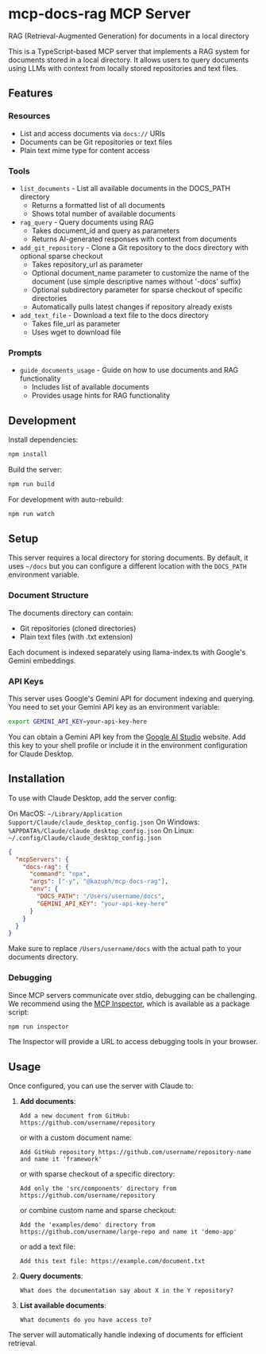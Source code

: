# mcp-docs-rag MCP Server

RAG (Retrieval-Augmented Generation) for documents in a local directory

This is a TypeScript-based MCP server that implements a RAG system for documents stored in a local directory. It allows users to query documents using LLMs with context from locally stored repositories and text files.

## Features

### Resources
- List and access documents via `docs://` URIs
- Documents can be Git repositories or text files
- Plain text mime type for content access

### Tools
- `list_documents` - List all available documents in the DOCS_PATH directory
  - Returns a formatted list of all documents
  - Shows total number of available documents
- `rag_query` - Query documents using RAG
  - Takes document_id and query as parameters
  - Returns AI-generated responses with context from documents
- `add_git_repository` - Clone a Git repository to the docs directory with optional sparse checkout
  - Takes repository_url as parameter
  - Optional document_name parameter to customize the name of the document (use simple descriptive names without '-docs' suffix)
  - Optional subdirectory parameter for sparse checkout of specific directories
  - Automatically pulls latest changes if repository already exists
- `add_text_file` - Download a text file to the docs directory
  - Takes file_url as parameter
  - Uses wget to download file

### Prompts
- `guide_documents_usage` - Guide on how to use documents and RAG functionality
  - Includes list of available documents
  - Provides usage hints for RAG functionality

## Development

Install dependencies:
```bash
npm install
```

Build the server:
```bash
npm run build
```

For development with auto-rebuild:
```bash
npm run watch
```

## Setup

This server requires a local directory for storing documents. By default, it uses `~/docs` but you can configure a different location with the `DOCS_PATH` environment variable.

### Document Structure

The documents directory can contain:
- Git repositories (cloned directories)
- Plain text files (with .txt extension)

Each document is indexed separately using llama-index.ts with Google's Gemini embeddings.

### API Keys

This server uses Google's Gemini API for document indexing and querying. You need to set your Gemini API key as an environment variable:

```bash
export GEMINI_API_KEY=your-api-key-here
```

You can obtain a Gemini API key from the [Google AI Studio](https://makersuite.google.com/app/apikey) website. Add this key to your shell profile or include it in the environment configuration for Claude Desktop.

## Installation

To use with Claude Desktop, add the server config:

On MacOS: `~/Library/Application Support/Claude/claude_desktop_config.json`
On Windows: `%APPDATA%/Claude/claude_desktop_config.json`
On Linux: `~/.config/Claude/claude_desktop_config.json`

```json
{
  "mcpServers": {
    "docs-rag": {
      "command": "npx",
      "args": ["-y", "@kazuph/mcp-docs-rag"],
      "env": {
        "DOCS_PATH": "/Users/username/docs",
        "GEMINI_API_KEY": "your-api-key-here"
      }
    }
  }
}
```

Make sure to replace `/Users/username/docs` with the actual path to your documents directory.

### Debugging

Since MCP servers communicate over stdio, debugging can be challenging. We recommend using the [MCP Inspector](https://github.com/modelcontextprotocol/inspector), which is available as a package script:

```bash
npm run inspector
```

The Inspector will provide a URL to access debugging tools in your browser.

## Usage

Once configured, you can use the server with Claude to:

1. **Add documents**:
   ```
   Add a new document from GitHub: https://github.com/username/repository
   ```
   or with a custom document name:
   ```
   Add GitHub repository https://github.com/username/repository-name and name it 'framework'
   ```
   or with sparse checkout of a specific directory:
   ```
   Add only the 'src/components' directory from https://github.com/username/repository
   ```
   or combine custom name and sparse checkout:
   ```
   Add the 'examples/demo' directory from https://github.com/username/large-repo and name it 'demo-app'
   ```
   or add a text file:
   ```
   Add this text file: https://example.com/document.txt
   ```

2. **Query documents**:
   ```
   What does the documentation say about X in the Y repository?
   ```

3. **List available documents**:
   ```
   What documents do you have access to?
   ```

The server will automatically handle indexing of documents for efficient retrieval.

